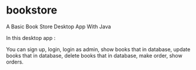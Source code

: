 # bookstore
A Basic Book Store Desktop App With Java

In this desktop app :

You can sign up, login, login as admin, show books that in database, update books that in database, delete books that in database, make order, show orders.
